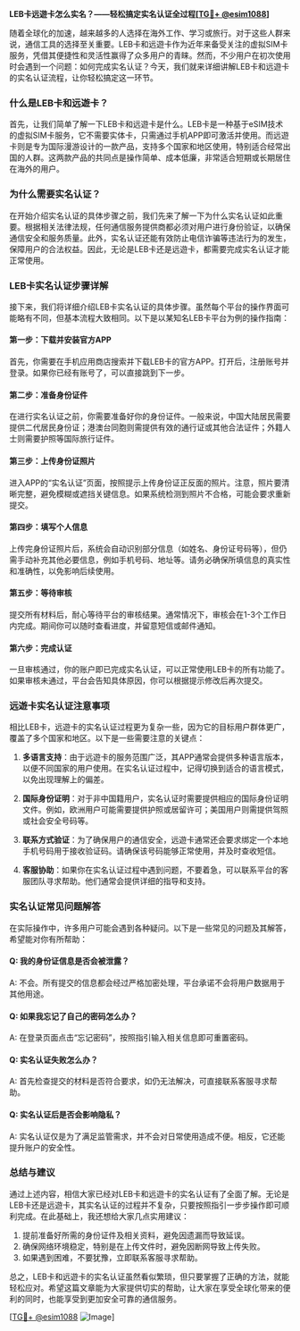 **LEB卡远遊卡怎么实名？——轻松搞定实名认证全过程[[TG💪+ @esim1088](https://t.me/s/esim1088)]**

随着全球化的加速，越来越多的人选择在海外工作、学习或旅行。对于这些人群来说，通信工具的选择至关重要。LEB卡和远遊卡作为近年来备受关注的虚拟SIM卡服务，凭借其便捷性和灵活性赢得了众多用户的青睐。然而，不少用户在初次使用时会遇到一个问题：如何完成实名认证？今天，我们就来详细讲解LEB卡和远遊卡的实名认证流程，让你轻松搞定这一环节。

### **什么是LEB卡和远遊卡？**

首先，让我们简单了解一下LEB卡和远遊卡是什么。LEB卡是一种基于eSIM技术的虚拟SIM卡服务，它不需要实体卡，只需通过手机APP即可激活并使用。而远遊卡则是专为国际漫游设计的一款产品，支持多个国家和地区使用，特别适合经常出国的人群。这两款产品的共同点是操作简单、成本低廉，非常适合短期或长期居住在海外的用户。

### **为什么需要实名认证？**

在开始介绍实名认证的具体步骤之前，我们先来了解一下为什么实名认证如此重要。根据相关法律法规，任何通信服务提供商都必须对用户进行身份验证，以确保通信安全和服务质量。此外，实名认证还能有效防止电信诈骗等违法行为的发生，保障用户的合法权益。因此，无论是LEB卡还是远遊卡，都需要完成实名认证才能正常使用。

### **LEB卡实名认证步骤详解**

接下来，我们将详细介绍LEB卡实名认证的具体步骤。虽然每个平台的操作界面可能略有不同，但基本流程大致相同。以下是以某知名LEB卡平台为例的操作指南：

#### **第一步：下载并安装官方APP**
首先，你需要在手机应用商店搜索并下载LEB卡的官方APP。打开后，注册账号并登录。如果你已经有账号了，可以直接跳到下一步。

#### **第二步：准备身份证件**
在进行实名认证之前，你需要准备好你的身份证件。一般来说，中国大陆居民需要提供二代居民身份证；港澳台同胞则需提供有效的通行证或其他合法证件；外籍人士则需要护照等国际旅行证件。

#### **第三步：上传身份证照片**
进入APP的“实名认证”页面，按照提示上传身份证正反面的照片。注意，照片要清晰完整，避免模糊或遮挡关键信息。如果系统检测到照片不合格，可能会要求重新提交。

#### **第四步：填写个人信息**
上传完身份证照片后，系统会自动识别部分信息（如姓名、身份证号码等），但仍需手动补充其他必要信息，例如手机号码、地址等。请务必确保所填信息的真实性和准确性，以免影响后续使用。

#### **第五步：等待审核**
提交所有材料后，耐心等待平台的审核结果。通常情况下，审核会在1-3个工作日内完成。期间你可以随时查看进度，并留意短信或邮件通知。

#### **第六步：完成认证**
一旦审核通过，你的账户即已完成实名认证，可以正常使用LEB卡的所有功能了。如果审核未通过，平台会告知具体原因，你可以根据提示修改后再次提交。

### **远遊卡实名认证注意事项**

相比LEB卡，远遊卡的实名认证过程更为复杂一些，因为它的目标用户群体更广，覆盖了多个国家和地区。以下是一些需要注意的关键点：

1. **多语言支持**：由于远遊卡的服务范围广泛，其APP通常会提供多种语言版本，以便不同国家的用户使用。在实名认证过程中，记得切换到适合的语言模式，以免出现理解上的偏差。

2. **国际身份证明**：对于非中国籍用户，实名认证时需要提供相应的国际身份证明文件。例如，欧洲用户可能需要提供护照或居留许可；美国用户则需提供驾照或社会安全号码等。

3. **联系方式验证**：为了确保用户的通信安全，远遊卡通常还会要求绑定一个本地手机号码用于接收验证码。请确保该号码能够正常使用，并及时查收短信。

4. **客服协助**：如果你在实名认证过程中遇到问题，不要着急，可以联系平台的客服团队寻求帮助。他们通常会提供详细的指导和支持。

### **实名认证常见问题解答**

在实际操作中，许多用户可能会遇到各种疑问。以下是一些常见的问题及其解答，希望能对你有所帮助：

#### **Q: 我的身份证信息是否会被泄露？**
A: 不会。所有提交的信息都会经过严格加密处理，平台承诺不会将用户数据用于其他用途。

#### **Q: 如果我忘记了自己的密码怎么办？**
A: 在登录页面点击“忘记密码”，按照指引输入相关信息即可重置密码。

#### **Q: 实名认证失败怎么办？**
A: 首先检查提交的材料是否符合要求，如仍无法解决，可直接联系客服寻求帮助。

#### **Q: 实名认证后是否会影响隐私？**
A: 实名认证仅是为了满足监管需求，并不会对日常使用造成不便。相反，它还能提升账户的安全性。

### **总结与建议**

通过上述内容，相信大家已经对LEB卡和远遊卡的实名认证有了全面了解。无论是LEB卡还是远遊卡，其实名认证的过程并不复杂，只要按照指引一步步操作即可顺利完成。在此基础上，我还想给大家几点实用建议：

1. 提前准备好所需的身份证件及相关资料，避免因遗漏而导致延误。
2. 确保网络环境稳定，特别是在上传文件时，避免因断网导致上传失败。
3. 如果遇到困难，不要犹豫，立即联系客服寻求帮助。

总之，LEB卡和远遊卡的实名认证虽然看似繁琐，但只要掌握了正确的方法，就能轻松应对。希望这篇文章能为大家提供切实的帮助，让大家在享受全球化带来的便利的同时，也能享受到更加安全可靠的通信服务。

[[TG💪+ @esim1088](https://t.me/s/esim1088) ![Image](https://i.postimg.cc/4NQfJmqS/Snipaste-2025-05-13-00-14-12.png)]